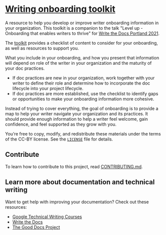 # [Writing onboarding toolkit](https://github.com/google/opendocs/blob/main/onboarding/README.md)

A resource to help you develop or improve writer onboarding information in your organization. This toolkit is a companion to the talk "Level up - Onboarding that enables writers to thrive" for [Write the Docs Portland 2021](https://www.writethedocs.org/conf/portland/2021/).

The [toolkit](onboarding-toolkit.md) provides a checklist of content to consider for your onboarding, as well as resources to support you.

What you include in your onboarding, and how you present that information will depend on role of the writer in your organization and the maturity of your doc practices.

- If doc practices are new in your organization, work together with your writer to define their role and determine how to incorporate the doc lifecycle into your project lifecycle.
- If doc practices are more established, use the checklist to identify gaps or opportunities to make your onboarding information more cohesive.

Instead of trying to cover everything, the goal of onboarding is to provide a map to help your writer navigate your organization and its practices. It should provide enough information to help a writer feel welcome, gain confidence, and feel supported as they grow with you.

You’re free to copy, modify, and redistribute these materials under the terms of the CC-BY license. See the [`LICENSE`](../LICENSE) file for details.

## Contribute

To learn how to contribute to this project, read [CONTRIBUTING.md](../CONTRIBUTING.md).

## Learn more about documentation and technical writing

Want to get help with improving your documentation? Check out these resources:

- [Google Technical Writing Courses](https://developers.google.com/tech-writing)
- [Write the Docs](https://www.writethedocs.org/)
- [The Good Docs Project](https://thegooddocsproject.dev/)
